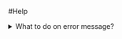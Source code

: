 #Help
<details>
<summary> What to do on error message? </summary>
First try again. If the error persists, close the app and retry after few minutes. If the error wasn't resolved after 30 minutes, try to contact us for assistance.
</details>
